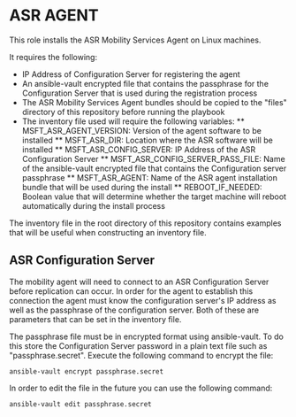 # ASR AGENT

This role installs the ASR Mobility Services Agent on Linux machines.  

It requires the following:
* IP Address of Configuration Server for registering the agent
* An ansible-vault encrypted file that contains the passphrase for the Configuration Server 
that is used during the registration process
* The ASR Mobility Services Agent bundles should be copied to the "files" directory of this 
repository before running the playbook
* The inventory file used will require the following variables:
** MSFT_ASR_AGENT_VERSION: Version of the agent software to be installed
** MSFT_ASR_DIR: Location where the ASR software will be installed
** MSFT_ASR_CONFIG_SERVER: IP Address of the ASR Configuration Server
** MSFT_ASR_CONFIG_SERVER_PASS_FILE:  Name of the ansible-vault encrypted file that contains the 
Configuration server passphrase
** MSFT_ASR_AGENT:  Name of the ASR agent installation bundle that will be used during the install
** REBOOT_IF_NEEDED:  Boolean value that will determine whether the target machine will reboot 
automatically during the install process  

The inventory file in the root directory of this repository contains examples that will be useful when 
constructing an inventory file.

## ASR Configuration Server 

The mobility agent will need to connect to an ASR Configuration Server before
replication can occur. In order for the agent to establish this connection the
agent must know the configuration server's IP address as well as the passphrase
of the configuration server. Both of these are parameters that can be set in the
inventory file.

The passphrase file must be in encrypted format using ansible-vault. To do this 
store the Configuration Server password in a plain text file such as
"passphrase.secret".  Execute the following command to encrypt the file:
```
ansible-vault encrypt passphrase.secret
```

In order to edit the file in the future you can use the following command:
```
ansible-vault edit passphrase.secret
```



